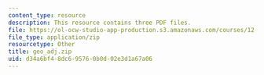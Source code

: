 ```yaml
---
content_type: resource
description: This resource contains three PDF files.
file: https://ol-ocw-studio-app-production.s3.amazonaws.com/courses/12-804-large-scale-flow-dynamics-lab-fall-2009/d34a6bf48dc695760b0d02e3d1a67a06_geo_adj.zip
file_type: application/zip
resourcetype: Other
title: geo_adj.zip
uid: d34a6bf4-8dc6-9576-0b0d-02e3d1a67a06
---
```

